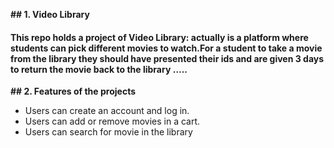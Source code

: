 **## 1. Video Library**
#### This repo holds a project of Video Library: actually is a platform where students can pick different movies to watch.For a student to take a movie from the library they should have presented their ids and are given 3 days to return the movie back to the library …..
**## 2. Features of the projects**
* Users can create an account and log in.  
* Users can add or remove movies in a cart. 
* Users can search for movie in the library  
